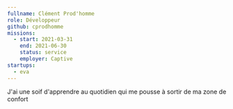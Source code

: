 ```yaml
---
fullname: Clément Prod'homme
role: Développeur
github: cprodhomme
missions:
  - start: 2021-03-31
    end: 2021-06-30
    status: service
    employer: Captive
startups:
  - eva
---
```


J'ai une soif d'apprendre au quotidien qui me pousse à sortir de ma zone de confort
